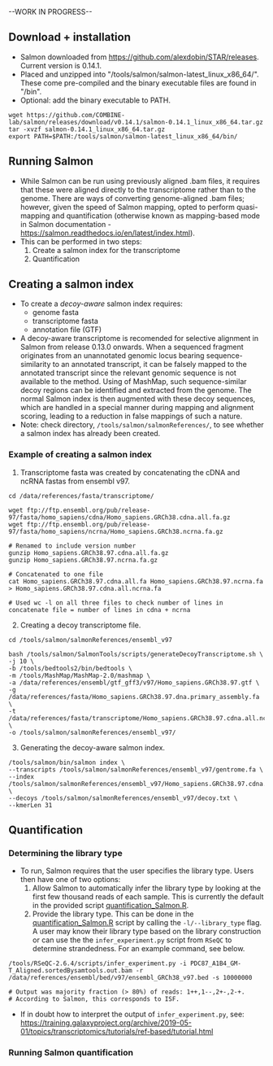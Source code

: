 --WORK IN PROGRESS--

## Download + installation 

- Salmon downloaded from https://github.com/alexdobin/STAR/releases. Current version is 0.14.1.
- Placed and unzipped into "/tools/salmon/salmon-latest_linux_x86_64/". These come pre-compiled and the binary executable files are found in "/bin".
- Optional: add the binary executable to PATH.

```{bash download/install salmon, echo = T, tidy = T, eval = F}
wget https://github.com/COMBINE-lab/salmon/releases/download/v0.14.1/salmon-0.14.1_linux_x86_64.tar.gz
tar -xvzf salmon-0.14.1_linux_x86_64.tar.gz
export PATH=$PATH:/tools/salmon/salmon-latest_linux_x86_64/bin/
```

## Running Salmon
- While Salmon can be run using previously aligned .bam files, it requires that these were aligned directly to the transcriptome rather than to the genome. There are ways of converting genome-aligned .bam files; however, given the speed of Salmon mapping, opted to perform quasi-mapping and quantification (otherwise known as mapping-based mode in Salmon documentation - https://salmon.readthedocs.io/en/latest/index.html).
- This can be performed in two steps:
    1. Create a salmon index for the transcriptome
    2. Quantification

## Creating a salmon index
- To create a *decoy-aware* salmon index requires:
    - genome fasta
    - transcriptome fasta
    - annotation file (GTF)
- A decoy-aware transcriptome is recomended for selective alignment in Salmon from release 0.13.0 onwards.  When a sequenced fragment originates from an unannotated genomic locus bearing sequence-similarity to an annotated transcript, it can be falsely mapped to the annotated transcript since the relevant genomic sequence is not available to the method. Using of MashMap, such sequence-similar decoy regions can be identified and extracted from the genome. The normal Salmon index is then augmented with these decoy sequences, which are handled in a special manner during mapping and alignment scoring, leading to a reduction in false mappings of such a nature.
- Note: check directory, `/tools/salmon/salmonReferences/`, to see whether a salmon index has already been created.


### Example of creating a salmon index 
1. Transcriptome fasta was created by concatenating the cDNA and ncRNA fastas from ensembl v97. 
```{bash, eval = F, echo = T}
cd /data/references/fasta/transcriptome/

wget ftp://ftp.ensembl.org/pub/release-97/fasta/homo_sapiens/cdna/Homo_sapiens.GRCh38.cdna.all.fa.gz
wget ftp://ftp.ensembl.org/pub/release-97/fasta/homo_sapiens/ncrna/Homo_sapiens.GRCh38.ncrna.fa.gz

# Renamed to include version number
gunzip Homo_sapiens.GRCh38.97.cdna.all.fa.gz
gunzip Homo_sapiens.GRCh38.97.ncrna.fa.gz

# Concatenated to one file
cat Homo_sapiens.GRCh38.97.cdna.all.fa Homo_sapiens.GRCh38.97.ncrna.fa > Homo_sapiens.GRCh38.97.cdna.all.ncrna.fa

# Used wc -l on all three files to check number of lines in concatenate file = number of lines in cdna + ncrna

```
2. Creating a decoy transcriptome file. 
```{bash, eval = F, echo = T}
cd /tools/salmon/salmonReferences/ensembl_v97

bash /tools/salmon/SalmonTools/scripts/generateDecoyTranscriptome.sh \
-j 10 \ 
-b /tools/bedtools2/bin/bedtools \
-m /tools/MashMap/MashMap-2.0/mashmap \
-a /data/references/ensembl/gtf_gff3/v97/Homo_sapiens.GRCh38.97.gtf \
-g /data/references/fasta/Homo_sapiens.GRCh38.97.dna.primary_assembly.fa \
-t /data/references/fasta/transcriptome/Homo_sapiens.GRCh38.97.cdna.all.ncrna.fa \
-o /tools/salmon/salmonReferences/ensembl_v97/

```
3. Generating the decoy-aware salmon index.
```{bash, eval = F, echo = T}
/tools/salmon/bin/salmon index \
--transcripts /tools/salmon/salmonReferences/ensembl_v97/gentrome.fa \
--index /tools/salmon/salmonReferences/ensembl_v97/Homo_sapiens.GRCh38.97.cdna.all.ncrna_index \
--decoys /tools/salmon/salmonReferences/ensembl_v97/decoy.txt \
--kmerLen 31

```

## Quantification

### Determining the library type
- To run, Salmon requires that the user specifies the library type. Users then have one of two options:
    1. Allow Salmon to automatically infer the library type by looking at the first few thousand reads of each sample. This is currently the default in the provided script [quantification_Salmon.R](quantification_Salmon.R).
    2. Provide the library type. This can be done in the [quantification_Salmon.R](quantification_Salmon.R) script by calling the `-l/--library_type` flag. A user may know their library type based on the library construction or can use the the `infer_experiment.py` script from `RSeQC` to determine strandedness. For an example command, see below.
    
```{bash, eval = F, echo = T}
/tools/RSeQC-2.6.4/scripts/infer_experiment.py -i PDC87_A1B4_GM-T_Aligned.sortedBysamtools.out.bam -r /data/references/ensembl/bed/v97/ensembl_GRCh38_v97.bed -s 10000000

# Output was majority fraction (> 80%) of reads: 1++,1--,2+-,2-+.
# According to Salmon, this corresponds to ISF.

```
- If in doubt how to interpret the output of `infer_experiment.py`, see:  https://training.galaxyproject.org/archive/2019-05-01/topics/transcriptomics/tutorials/ref-based/tutorial.html


### Running Salmon quantification
